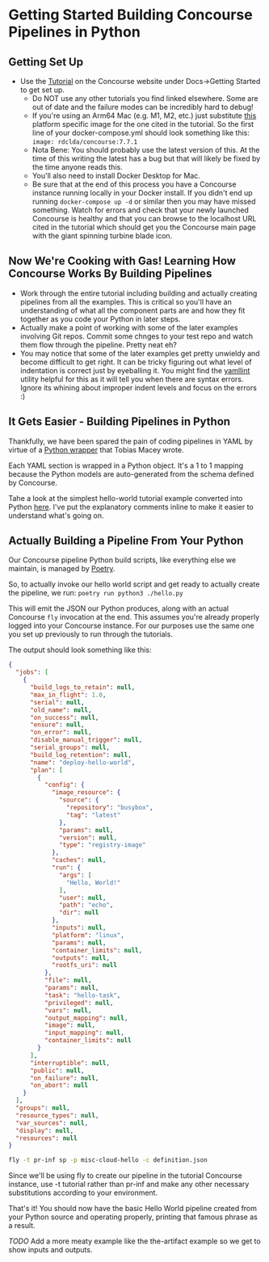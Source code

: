 # Getting Started Building Concourse Pipelines in Python

## Getting Set Up
- Use the [Tutorial](https://concourse-ci.org/getting-started.html) on the Concourse website under Docs->Getting Started to get set up.
  - Do NOT use any other tutorials you find linked elsewhere. Some are out of date and the failure modes can be incredibly hard to debug!
  - If you're using an Arm64 Mac (e.g. M1, M2, etc.) just substitute [this](https://github.com/robinhuiser/concourse-arm64) platform specific image for the one cited in the tutorial. So the first line of your docker-compose.yml should look something like this: `image: rdclda/concourse:7.7.1`
  - Nota Bene: You should probably use the latest version of this. At the time of this writing the latest has a bug but that will likely be fixed by the time anyone reads this.
  - You'll also need to install Docker Desktop for Mac.
  - Be sure that at the end of this process you have a Concourse instance running locally in your Docker install. If you
    didn't end up running `docker-compose up -d` or similar then you may have missed something. Watch for errors and check that your newly launched Concourse is healthy and that you can browse to the localhost URL cited in the tutorial which should get you the Concourse main page with the giant spinning turbine blade icon.


## Now We're Cooking with Gas! Learning How Concourse Works By Building Pipelines
- Work through the entire tutorial including building and actually creating pipelines from all the examples. This is critical so
you'll have an understanding of what all the component parts are and how they fit together as you code your Python in later steps.
- Actually make a point of working with some of the later examples involving Git repos. Commit some chnges to your test repo and
watch them flow through the pipeline. Pretty neat eh?
- You may notice that some of the later examples get pretty unwieldy and become difficult to get right. It can be tricky figuring
out what level of indentation is correct just by eyeballing it. You might find the [yamllint](https://github.com/adrienverge/yamllint)
utility helpful for this as it will tell you when there are syntax errors. Ignore its whining about improper indent levels and
focus on the errors :)

## It Gets Easier - Building Pipelines in Python

Thankfully, we have been spared the pain of coding pipelines in YAML by virtue of a [Python wrapper](https://github.com/mitodl/ol-infrastructure/tree/main/src/concourse)
that Tobias Macey wrote.

Each YAML section is wrapped in a Python object. It's a 1 to 1 mapping because the Python models are auto-generated from the
schema defined by Concourse.

Tahe a look at the simplest hello-world tutorial example converted into Python [here](). I've put the explanatory comments inline
to make it easier to understand what's going on.

## Actually Building a Pipeline From Your Python

Our Concourse pipeline Python build scripts, like everything else we maintain, is managed by [Poetry](https://python-poetry.org/).

So, to actually invoke our hello world script and get ready to actually create the pipeline, we run:
`poetry run python3 ./hello.py`

This will emit the JSON our Python produces, along with an actual Concourse `fly` invocation at the end. This assumes you're
already properly logged into your Concourse instance. For our purposes use the same one you set up previously to run through the
tutorials.

The output should look something like this:
```json
{
  "jobs": [
    {
      "build_logs_to_retain": null,
      "max_in_flight": 1.0,
      "serial": null,
      "old_name": null,
      "on_success": null,
      "ensure": null,
      "on_error": null,
      "disable_manual_trigger": null,
      "serial_groups": null,
      "build_log_retention": null,
      "name": "deploy-hello-world",
      "plan": [
        {
          "config": {
            "image_resource": {
              "source": {
                "repository": "busybox",
                "tag": "latest"
              },
              "params": null,
              "version": null,
              "type": "registry-image"
            },
            "caches": null,
            "run": {
              "args": [
                "Hello, World!"
              ],
              "user": null,
              "path": "echo",
              "dir": null
            },
            "inputs": null,
            "platform": "linux",
            "params": null,
            "container_limits": null,
            "outputs": null,
            "rootfs_uri": null
          },
          "file": null,
          "params": null,
          "task": "hello-task",
          "privileged": null,
          "vars": null,
          "output_mapping": null,
          "image": null,
          "input_mapping": null,
          "container_limits": null
        }
      ],
      "interruptible": null,
      "public": null,
      "on_failure": null,
      "on_abort": null
    }
  ],
  "groups": null,
  "resource_types": null,
  "var_sources": null,
  "display": null,
  "resources": null
}
```
```bash
fly -t pr-inf sp -p misc-cloud-hello -c definition.json
```


Since we'll be using fly to create our pipeline in the tutorial Concourse instance, use -t tutorial rather than pr-inf and make
any other necessary substitutions according to your environment.

That's it! You should now have the basic Hello World pipeline created from your Python source and operating properly, printing
that famous phrase as a result.

*TODO* Add a more meaty example like the the-artifact example so we get to show inputs and outputs.
